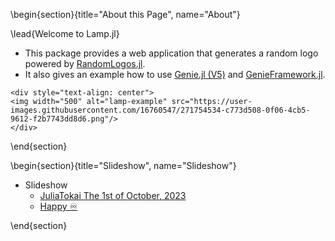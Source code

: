 
\begin{section}{title="About this Page", name="About"}

\lead{Welcome to Lamp.jl}

- This package provides a web application that generates a random logo powered by [RandomLogos.jl](https://github.com/AtelierArith/RandomLogos.jl).
- It also gives an example how to use [Genie.jl (V5)](https://github.com/GenieFramework/Genie.jl) and [GenieFramework.jl](https://learn.genieframework.com/guides/).

~~~
<div style="text-align: center">
<img width="500" alt="lamp-example" src="https://user-images.githubusercontent.com/16760547/271754534-c773d508-0f06-4cb5-9612-f2b7743dd8d6.png"/>
</div>
~~~


\end{section}

\begin{section}{title="Slideshow", name="Slideshow"}

- Slideshow
  - [JuliaTokai The 1st of October, 2023](slideshow/lamp/build)
  - [Happy ♾️](slideshow/art/build)

\end{section}